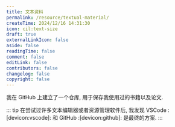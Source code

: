 ```yaml
---
title: 文本资料
permalink: /resource/textual-material/
createTime: 2024/12/16 14:31:30
icon: cil:text-size
draft: true
externalLinkIcon: false
aside: false
readingTime: false
comment: false
editLink: false
contributors: false
changelog: false
copyright: false
---
```

我在 GitHub 上建立了一个仓库, 用于保存我使用过的书籍以及论文.

::: tip 在尝试过许多文本编辑器或者资源管理软件后, 我发现 VSCode :[devicon:vscode]: 和 GitHub :[devicon:github]: 是最终的方案.
:::

<RepoCard repo="dingyuqi/textual-material" />
